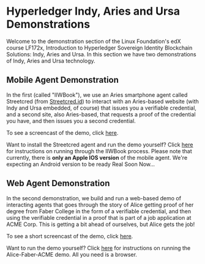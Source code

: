 # Hyperledger Indy, Aries and Ursa Demonstrations

Welcome to the demonstration section of the Linux Foundation's edX course LF172x, Introduction to Hyperledger Sovereign Identity Blockchain Solutions: Indy, Aries and Ursa. In this section we have two demonstrations of Indy, Aries and Ursa technology.

## Mobile Agent Demonstration

In the first (called "IIWBook"), we use an Aries smartphone agent called Streetcred (from [Streetcred.id](Streetcred.id)) to interact with an Aries-based website (with Indy and Ursa embedded, of course) that issues you a verifiable credential, and a second site, also Aries-based, that requests a proof of the credential you have, and then issues you a second credential.

To see a screencast of the demo, click [here](https://youtu.be/bZrWAsD42-I).

Want to install the Streetcred agent and run the demo yourself?  Click [here](https://vonx.io/how_to/iiwbook) for instructions on running through the IIWBook process. Please note that currently, there is **only an Apple IOS version** of the mobile agent. We're expecting an Android version to be ready Real Soon Now...

## Web Agent Demonstration

In the second demonstration, we build and run a web-based demo of interacting agents that goes through the story of Alice getting proof of her degree from Faber College in the form of a verifiable credential, and then using the verifiable credential in a proof that is part of a job application at ACME Corp. This is getting a bit ahead of ourselves, but Alice gets the job!

To see a short screencast of the demo, click [here](https://youtu.be/5EA-jqkvn4I).

Want to run the demo yourself?  Click [here](../src/indy-material/nodejs/README.md) for instructions on running the Alice-Faber-ACME demo. All you need is a browser.
